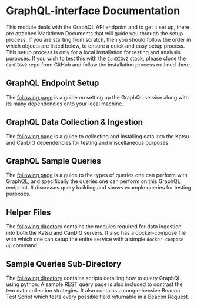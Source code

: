 # GraphQL-interface Documentation

This module deals with the GraphQL API endpoint and to get it set up, there are attached Markdown Documents that will guide you through the setup process. If you are starting from scratch, then you should follow the order in which objects are listed below, to ensure a quick and easy setup process.
This setup process is only for a local installation for testing and analysis purposes. If you wish to test this with the `CanDIGv2` stack, please clone the `CanDIGv2` repo from GitHub and follow the installation process outlined there.

## GraphQL Endpoint Setup

The [following page](GraphQLIntroduction.md) is a guide on setting up the GraphQL service along with its many dependencies onto your local machine.

## GraphQL Data Collection & Ingestion

The [following page](GraphQLDataCollection.md) is a guide to collecting and installing data into the Katsu and CanDIG dependencies for testing and miscellaneous purposes.

## GraphQL Sample Queries

The [following page](GraphQLSampleQueries.md) is a guide to the types of queries one can perform with GraphQL, and specifically the queries one can perform on this GraphQL endpoint. It discusses query building and shows example queries for testing purposes.

## Helper Files

The [following directory](helpers/) contains the modules required for data ingestion into both the Katsu and CanDIG servers. It also has a docker-compose file with which one can setup the entire service with a simple `docker-compose up` command.

## Sample Queries Sub-Directory

The [following directory](samplequeries/) contains scripts detailing how to query GraphQL using python. A sample REST query page is also included to contrast the two data collection strategies. It also contains a comprehensive Beacon Test Script which tests every possible field returnable in a Beacon Request.
